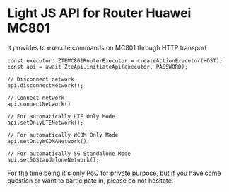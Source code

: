 # Light JS API for Router Huawei MC801

It provides to execute commands on MC801 through HTTP transport

```
const executor: ZTEMC801RouterExecutor = createActionExecutor(HOST);
const api = await ZteApi.initiateApi(executor, PASSWORD);

// Disconnect network
api.disconnectNetwork();

// Connect network
api.connectNetwork()

// For automatically LTE Only Mode
api.setOnlyLTENetwork();

// For automatically WCDM Only Mode
api.setOnlyWCDMANetwork();

// For automatically 5G Standalone Mode
api.set5GStandaloneNetwork();

```

For the time being it's only PoC for private purpose, but if you have some question or want to participate in, please do not hesitate.
